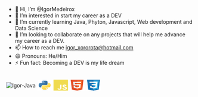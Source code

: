 - 👋 Hi, I’m @IgorMedeirox
- 👀 I’m interested in start my career as a DEV
- 🌱 I’m currently learning Java, Phyton, Javascript, Web development and Data Science
- 💞️ I’m looking to collaborate on any projects that will help me advance my career as a DEV.
- 📫 How to reach me igor_xororota@hotmail.com
- 😄 Pronouns: He/Him
- ⚡ Fun fact: Becoming a DEV is my life dream

<div style="display: inline_block"><br>
  <img align="center" alt="Igor-Java" height="30" width="40" src="https://cdn.jsdelivr.net/gh/devicons/devicon@latest/icons/java/java-original.svg">
  <img align="center" alt="Igor-Python" height="30" width="40" src="https://raw.githubusercontent.com/devicons/devicon/master/icons/python/python-original.svg">
  <img align="center" alt="Igor-Js" height="30" width="40" src="https://raw.githubusercontent.com/devicons/devicon/master/icons/javascript/javascript-plain.svg">
  <!-- <img align="center" alt="Rafa-Ts" height="30" width="40" src="https://raw.githubusercontent.com/devicons/devicon/master/icons/typescript/typescript-plain.svg"> -->
  <img align="center" alt="Igor-HTML" height="30" width="40" src="https://raw.githubusercontent.com/devicons/devicon/master/icons/html5/html5-original.svg">
  <img align="center" alt="Igor-CSS" height="30" width="40" src="https://raw.githubusercontent.com/devicons/devicon/master/icons/css3/css3-original.svg">
</div>
  
  ##
